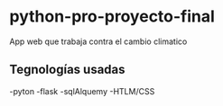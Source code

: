 # python-pro-proyecto-final
App web que trabaja contra el cambio climatico


## Tegnologías usadas
-pyton
-flask
-sqlAlquemy
-HTLM/CSS
